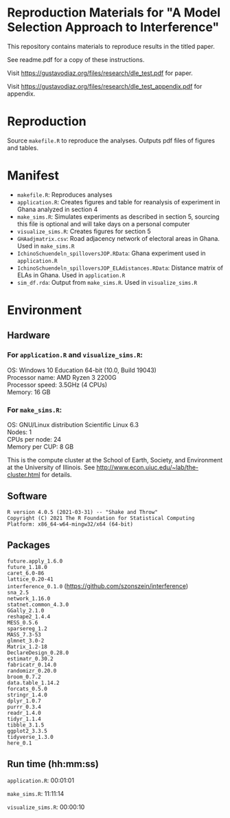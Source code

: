 # Reproduction Materials for "A Model Selection Approach to Interference"

This repository contains materials to reproduce results in the titled paper.

See readme.pdf for a copy of these instructions.

Visit https://gustavodiaz.org/files/research/dle_test.pdf for paper.

Visit https://gustavodiaz.org/files/research/dle_test_appendix.pdf for appendix.

# Reproduction
Source `makefile.R` to reproduce the analyses. Outputs pdf files of figures and tables.

# Manifest

- `makefile.R`: Reproduces analyses
- `application.R`: Creates figures and table for reanalysis of experiment in Ghana analyzed in section 4
- `make_sims.R`: Simulates experiments as described in section 5, sourcing this file is optional and will take days on a personal computer
- `visualize_sims.R`: Creates figures for section 5
- `GHAadjmatrix.csv`: Road adjacency network of electoral areas in Ghana. Used in `make_sims.R`
- `IchinoSchuendeln_spilloversJOP.RData`: Ghana experiment used in `application.R`
- `IchinoSchuendeln_spilloversJOP_ELAdistances.RData`: Distance matrix of ELAs in Ghana. Used in `application.R`
- `sim_df.rda`: Output from `make_sims.R`. Used in `visualize_sims.R`

# Environment

## Hardware

### For `application.R` and `visualize_sims.R`:

OS: Windows 10 Education 64-bit (10.0, Build 19043)  
Processor name: AMD Ryzen 3 2200G    
Processor speed: 3.5GHz (4 CPUs)  
Memory: 16 GB

### For `make_sims.R`:

OS: GNU/Linux distribution Scientific Linux 6.3  
Nodes: 1  
CPUs per node: 24  
Memory per CUP: 8 GB

This is the compute cluster at the School of Earth, Society, and Environment at the University of Illinois. See <http://www.econ.uiuc.edu/~lab/the-cluster.html> for details.

## Software

```
R version 4.0.5 (2021-03-31) -- "Shake and Throw"
Copyright (C) 2021 The R Foundation for Statistical Computing
Platform: x86_64-w64-mingw32/x64 (64-bit)
```

## Packages

`future.apply_1.6.0`  
`future_1.18.0`  
`caret_6.0-86`   
`lattice_0.20-41`  
`interference_0.1.0` (https://github.com/szonszein/interference)  
`sna_2.5`  
`network_1.16.0`  
`statnet.common_4.3.0`  
`GGally_2.1.0`  
`reshape2_1.4.4`  
`MESS_0.5.6`  
`sparsereg_1.2`  
`MASS_7.3-53`  
`glmnet_3.0-2`  
`Matrix_1.2-18`  
`DeclareDesign_0.28.0`  
`estimatr_0.30.2`  
`fabricatr_0.14.0`  
`randomizr_0.20.0`  
`broom_0.7.2`  
`data.table_1.14.2`  
`forcats_0.5.0`  
`stringr_1.4.0`  
`dplyr_1.0.7`  
`purrr_0.3.4`  
`readr_1.4.0`  
`tidyr_1.1.4`  
`tibble_3.1.5`  
`ggplot2_3.3.5`  
`tidyverse_1.3.0`  
`here_0.1`  

## Run time (hh:mm:ss)

`application.R`: 00:01:01

`make_sims.R`: 11:11:14

`visualize_sims.R`: 00:00:10
